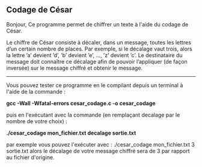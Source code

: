 Codage de César
--------------------------------------

Bonjour, 
Ce programme permet de chiffrer un texte à l'aide du codage de César.

Le chiffre de César consiste à décaler, dans un message, toutes les lettres d’un certain nombre de
places. Par exemple, si le décalage vaut trois, alors la lettre ’a’ devient ’d’, ’b’ devient ’e’, ..., ’z’ devient
’c’. Le destinataire du message doit connaître ce décalage afin de pouvoir l’appliquer (de façon inversée)
sur le message chiffré et obtenir le message.
_________________________________________________________________________________________
Vous pouvez tester ce programme en le compilant depuis un terminal à l'aide de la commande :

**gcc -Wall -Wfatal-errors cesar_codage.c -o cesar_codage**

puis en l'exécutant avec la commande (en remplaçant decalage par le nombre de votre choix) :

**./cesar_codage mon_fichier.txt decalage sortie.txt**

par exemple vous pouvez l'exécuter avec : ./cesar_codage mon_fichier.txt 3 sortie.txt
alors le décalage de votre message chiffré sera de 3 par rapport au fichier d'origine.
